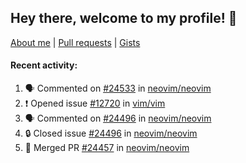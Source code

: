 ## Hey there, welcome to my profile! 👋

[About me](https://seandewar.github.io/)
 | [Pull requests](https://github.com/search?p=1&q=author%3Aseandewar+is%3Apr)
 | [Gists](https://gist.github.com/seandewar)

#### Recent activity:

<!--START_SECTION:activity-->
1. 🗣 Commented on [#24533](https://github.com/neovim/neovim/pull/24533#issuecomment-1662579457) in [neovim/neovim](https://github.com/neovim/neovim)
2. ❗ Opened issue [#12720](https://github.com/vim/vim/issues/12720) in [vim/vim](https://github.com/vim/vim)
3. 🗣 Commented on [#24496](https://github.com/neovim/neovim/issues/24496#issuecomment-1653451642) in [neovim/neovim](https://github.com/neovim/neovim)
4. 🔒 Closed issue [#24496](https://github.com/neovim/neovim/issues/24496) in [neovim/neovim](https://github.com/neovim/neovim)
5. 🎉 Merged PR [#24457](https://github.com/neovim/neovim/pull/24457) in [neovim/neovim](https://github.com/neovim/neovim)
<!--END_SECTION:activity-->
